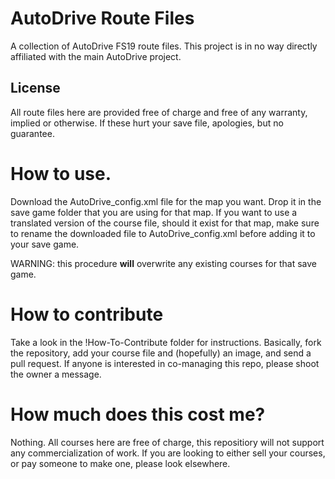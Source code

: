 # AutoDrive Route Files

A collection of AutoDrive FS19 route files.  This project is in no way directly affiliated with the main AutoDrive project.

## License

All route files here are provided free of charge and free of any warranty, implied or otherwise.  If these hurt your save file, apologies, but no guarantee.

# How to use.

Download the AutoDrive_config.xml file for the map you want.  Drop it in the save game folder that you are using for that map.  If you want to use a translated version of the course file, should it exist for that map, make sure to rename the downloaded file to AutoDrive_config.xml before adding it to your save game.

WARNING: this procedure **will** overwrite any existing courses for that save game. 

# How to contribute

Take a look in the !How-To-Contribute folder for instructions.  Basically, fork the repository, add your course file and (hopefully) an image, and send a pull request.  If anyone is interested in co-managing this repo, please shoot the owner a message.

# How much does this cost me?

Nothing.  All courses here are free of charge, this repositiory will not support any commercialization of work.  If you are looking to either sell your courses, or pay someone to make one, please look elsewhere.
